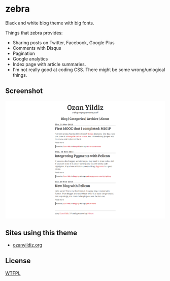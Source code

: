 zebra
=====

Black and white blog theme with big fonts.

Things that zebra provides:
* Sharing posts on Twitter, Facebook, Google Plus
* Comments with Disqus
* Pagination
* Google analytics
* Index page with article summaries.
* I'm not really good at coding CSS. There might be some wrong/unlogical things.

Screenshot
---------

![index screenshot](screenshot.png)

Sites using this theme
--------------------

* [ozanyildiz.org](http://www.ozanyildiz.org)

License
------
[WTFPL](http://www.wtfpl.net/)
